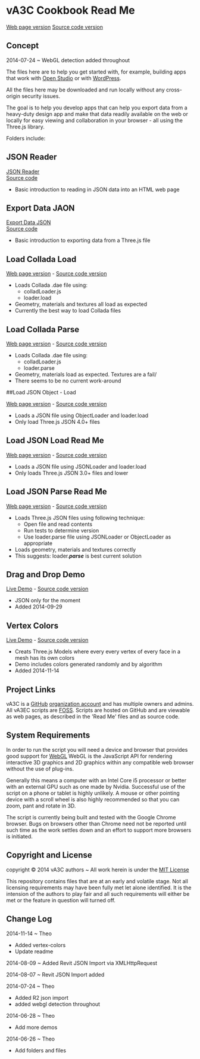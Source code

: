 vA3C Cookbook Read Me
===
[Web page version]( http://va3c.github.io/viewer/cookbook/readme-reader.html )
[Source code version]( https://github.com/va3c/viewer/tree/gh-pages/cookbook )

<!--
### Live Demo

<iframe src="http://va3c.github.io/viewer/cookbook/json-reader/threejs-iframe.html" width=100% height=500px class='overview' >
There is an `iframe` here. It is not visible when viewed on github.com. To view, please see 'Project Links' below.
</iframe>
_[Test Threejs in an Iframe]( http://va3c.github.io/viewer/cookbook/json-reader/threejs-iframe.html )_
-->

## Concept

2014-07-24 ~ WebGL detection added throughout

The files here are to help you get started with, for example, building apps that work with [Open Studio]( https://openstudio.nrel.gov/ ) 
or with [WordPress]( http://wordpress.org ).

All the files here may be downloaded and run locally without any cross-origin security issues.

The goal is to help you develop apps that can help you export data from a heavy-duty design app and make that data readily available on 
the web or locally for easy viewing and collaboration in your browser - all using the Three.js library.

Folders include:

## JSON Reader

[JSON Reader]( http://va3c.github.io/viewer/cookbook/json-reader/ )   
[Source code]( https://github.com/va3c/viewer/tree/gh-pages/cookbook/export-data-json )

* Basic introduction to reading in JSON data into an HTML web page

## Export Data JAON

[Export Data JSON](  http://va3c.github.io/viewer/cookbook/export-data-json )  
[Source code]( https://github.com/va3c/viewer/tree/gh-pages/cookbook/json-reader )

* Basic introduction to exporting data from a Three.js file


## Load Collada Load

[Web page version]( http://va3c.github.io/viewer/cookbook/load-collada-load/ ) - 
[Source code version]( https://github.com/va3c/viewer/tree/gh-pages/cookbook/load-collada-load/ )

* Loads Collada .dae file using:
	* colladLoader.js
	* loader.load
* Geometry, materials and textures all load as expected
* Currently the best way to load Collada files

## Load Collada Parse

[Web page version]( http://va3c.github.io/viewer/cookbook/load-collada-parse/ ) - 
[Source code version]( https://github.com/va3c/viewer/tree/gh-pages/cookbook/load-collada-parse/ )

* Loads Collada .dae file using:
	* colladLoader.js
	* loader.parse
* Geometry, materials load as expected. Textures are a fail/
* There seems to be no current work-around


##Load JSON Object - Load

[Web page version]( http://va3c.github.io/viewer/cookbook/load-json-object/ ) - 
[Source code version]( https://github.com/va3c/viewer/tree/gh-pages/cookbook/load-json-object/ )

* Loads a JSON file using ObjectLoader and loader.load
* Only load Three.js JSON 4.0+ files

## Load JSON Load Read Me

[Web page version]( http://va3c.github.io/viewer/cookbook/load-json-load/ ) - 
[Source code version]( https://github.com/va3c/viewer/tree/gh-pages/cookbook/load-json-load/ )

* Loads a JSON file using JSONLoader and loader.load
* Only loads Three.js JSON 3.0+ files and lower

## Load JSON Parse Read Me

[Web page version]( http://va3c.github.io/viewer/cookbook/load-json-parse/ ) - 
[Source code version]( https://github.com/va3c/viewer/tree/gh-pages/cookbook/load-json-parse/ )

* Loads Three.js JSON files using following technique:  
	* Open file and read contents
	* Run tests to determine version
	* Use loader.parse file using JSONLoader or ObjectLoader as appropriate
*  Loads geometry, materials and textures correctly 
* This suggests: loader.<b><i>parse</i></b> is best current solution   

## Drag and Drop Demo

[Live Demo]( http://va3c.github.io/viewer/cookbook/drag-and-drop/r1/drag-and-drop-r1.html ) - 
[Source code version]( https://github.com/va3c/viewer/tree/gh-pages/cookbook/drag-and-drop/ )

* JSON only for the moment
* Added 2014-09-29

## Vertex Colors

[Live Demo]( http://va3c.github.io/viewer/cookbook/vertex-colors/r1/vertex-colors-r1.html ) - 
[Source code version]( https://github.com/va3c/viewer/tree/gh-pages/cookbook/vertex-colors/r1/ )

* Creats Three.js Models where every every vertex of every face in a mesh has its own colors
* Demo includes colors generated randomly and by algorithm 
* Added 2014-11-14


## Project Links
vA3C is a [GitHub]( http://github.com) [organization account]( https://help.github.com/articles/what-s-the-difference-between-user-and-organization-accounts ) and has multiple owners and admins. 
All vA3EC scripts are [FOSS]( https://en.wikipedia.org/wiki/Free_and_open-source_software ).
Scripts are hosted on GitHub and are viewable as web pages, as described in the 'Read Me' files and as source code.

## System Requirements

In order to run the script you will need a device and browser that provides good support for [WebGL](http://get.webgl.org/)
WebGL is the JavaScript API for rendering interactive 3D graphics and 2D graphics within any compatible web browser without the use of plug-ins. 

Generally this means a computer with an Intel Core i5 processor or better with an external GPU such as one made by Nvidia. 
Successful use of the script on a phone or tablet is highly unlikely. 
A mouse or other pointing device with a scroll wheel is also highly recommended so that you can zoom, pant and rotate in 3D.
 
The script is currently being built and tested with the Google Chrome browser. 
Bugs on browsers other than Chrome need not be reported until such time as the work settles down and an effort to support more browsers is initiated.


## Copyright and License

copyright &copy; 2014 vA3C authors ~ 
All work herein is under the [MIT License]( http://jaanga.github.io/libs/jaanga-copyright-and-mit-license.md )

This repository contains files that are at an early and volatile stage. Not all licensing requirements may have been fully met let alone identified. It is the intension of the authors to play fair and all such requirements will either be met or the feature in question will turned off.


## Change Log

2014-11-14 ~ Theo

* Added vertex-colors
* Update readme

2014-08-09 ~ Added Revit JSON Import via XMLHttpRequest

2014-08-07 ~ Revit JSON Import added

2014-07-24 ~ Theo

* Added R2 json import
* added webgl detection throughout  


2014-06-28 ~ Theo

* Add more demos

2014-06-26 ~ Theo

* Add folders and files 


